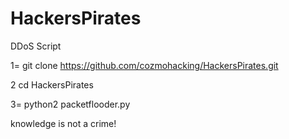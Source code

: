 # HackersPirates
DDoS Script

1= git clone https://github.com/cozmohacking/HackersPirates.git

2 cd HackersPirates

3= python2 packetflooder.py

knowledge is not a crime!
